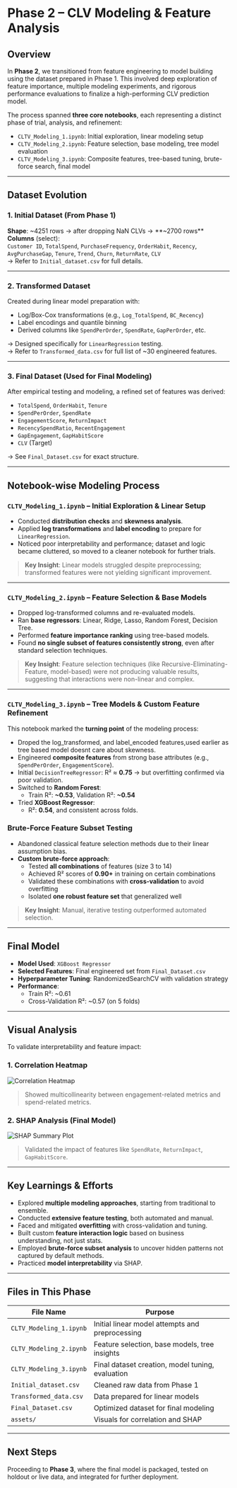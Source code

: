 # Phase 2 – CLV Modeling & Feature Analysis

## Overview

In **Phase 2**, we transitioned from feature engineering to model building using the dataset prepared in Phase 1. This involved deep exploration of feature importance, multiple modeling experiments, and rigorous performance evaluations to finalize a high-performing CLV prediction model.

The process spanned **three core notebooks**, each representing a distinct phase of trial, analysis, and refinement:

- `CLTV_Modeling_1.ipynb`: Initial exploration, linear modeling setup
- `CLTV_Modeling_2.ipynb`: Feature selection, base modeling, tree model evaluation
- `CLTV_Modeling_3.ipynb`: Composite features, tree-based tuning, brute-force search, final model

---

## Dataset Evolution

### 1. **Initial Dataset (From Phase 1)**

**Shape**: ~4251 rows → after dropping NaN CLVs → **~2700 rows**  
**Columns** (select):  
`Customer ID`, `TotalSpend`, `PurchaseFrequency`, `OrderHabit`, `Recency`, `AvgPurchaseGap`, `Tenure`, `Trend`, `Churn`, `ReturnRate`, `CLV`  
→ Refer to `Initial_dataset.csv` for full details.

---

### 2. **Transformed Dataset**

Created during linear model preparation with:

- Log/Box-Cox transformations (e.g., `Log_TotalSpend`, `BC_Recency`)
- Label encodings and quantile binning
- Derived columns like `SpendPerOrder`, `SpendRate`, `GapPerOrder`, etc.

→ Designed specifically for `LinearRegression` testing.  
→ Refer to `Transformed_data.csv` for full list of ~30 engineered features.

---

### 3. **Final Dataset (Used for Final Modeling)**

After empirical testing and modeling, a refined set of features was derived:

- `TotalSpend`, `OrderHabit`, `Tenure`
- `SpendPerOrder`, `SpendRate`
- `EngagementScore`, `ReturnImpact`
- `RecencySpendRatio`, `RecentEngagement`
- `GapEngagement`, `GapHabitScore`
- `CLV` (Target)

→ See `Final_Dataset.csv` for exact structure.

---

## Notebook-wise Modeling Process

### `CLTV_Modeling_1.ipynb` – Initial Exploration & Linear Setup

- Conducted **distribution checks** and **skewness analysis**.
- Applied **log transformations** and **label encoding** to prepare for `LinearRegression`.
- Noticed poor interpretability and performance; dataset and logic became cluttered, so moved to a cleaner notebook for further trials.

> **Key Insight**: Linear models struggled despite preprocessing; transformed features were not yielding significant improvement.

---

### `CLTV_Modeling_2.ipynb` – Feature Selection & Base Models

- Dropped log-transformed columns and re-evaluated models.
- Ran **base regressors**: Linear, Ridge, Lasso, Random Forest, Decision Tree.
- Performed **feature importance ranking** using tree-based models.
- Found **no single subset of features consistently strong**, even after standard selection techniques.

> **Key Insight**: Feature selection techniques (like Recursive-Eliminating-Feature, model-based) were not producing valuable results, suggesting that interactions were non-linear and complex.

---

### `CLTV_Modeling_3.ipynb` – Tree Models & Custom Feature Refinement

This notebook marked the **turning point** of the modeling process:

- Droped the log_transformed, and label_encoded features,used earlier as tree based model doesnt care about skewness.
- Engineered **composite features** from strong base attributes (e.g., `SpendPerOrder`, `EngagementScore`).
- Initial `DecisionTreeRegressor`: R² ≈ **0.75** → but overfitting confirmed via poor validation.
- Switched to **Random Forest**:
  - Train R²: **~0.53**, Validation R²: **~0.54**
- Tried **XGBoost Regressor**:
  - R²: **0.54**, and consistent across folds.

### Brute-Force Feature Subset Testing

- Abandoned classical feature selection methods due to their linear assumption bias.
- **Custom brute-force approach**:
  - Tested **all combinations** of features (size 3 to 14)
  - Achieved R² scores of **0.90+** in training on certain combinations
  - Validated these combinations with **cross-validation** to avoid overfitting
  - Isolated **one robust feature set** that generalized well

> **Key Insight**: Manual, iterative testing outperformed automated selection.

---

## Final Model

- **Model Used**: `XGBoost Regressor`
- **Selected Features**: Final engineered set from `Final_Dataset.csv`
- **Hyperparameter Tuning**: RandomizedSearchCV with validation strategy
- **Performance**:
  - Train R²: ~0.61
  - Cross-Validation R²: ~0.57 (on 5 folds)

---

## Visual Analysis

To validate interpretability and feature impact:

### 1. **Correlation Heatmap**

![Correlation Heatmap](<assets/img(3).png>)

> Showed multicollinearity between engagement-related metrics and spend-related metrics.

### 2. **SHAP Analysis (Final Model)**

![SHAP Summary Plot](<assets/img(2).png>)

> Validated the impact of features like `SpendRate`, `ReturnImpact`, `GapHabitScore`.

---

## Key Learnings & Efforts

- Explored **multiple modeling approaches**, starting from traditional to ensemble.
- Conducted **extensive feature testing**, both automated and manual.
- Faced and mitigated **overfitting** with cross-validation and tuning.
- Built custom **feature interaction logic** based on business understanding, not just stats.
- Employed **brute-force subset analysis** to uncover hidden patterns not captured by default methods.
- Practiced **model interpretability** via SHAP.

---

## Files in This Phase

| File Name               | Purpose                                          |
| ----------------------- | ------------------------------------------------ |
| `CLTV_Modeling_1.ipynb` | Initial linear model attempts and preprocessing  |
| `CLTV_Modeling_2.ipynb` | Feature selection, base models, tree insights    |
| `CLTV_Modeling_3.ipynb` | Final dataset creation, model tuning, evaluation |
| `Initial_dataset.csv`   | Cleaned raw data from Phase 1                    |
| `Transformed_data.csv`  | Data prepared for linear models                  |
| `Final_Dataset.csv`     | Optimized dataset for final modeling             |
| `assets/`               | Visuals for correlation and SHAP                 |

---

## Next Steps

Proceeding to **Phase 3**, where the final model is packaged, tested on holdout or live data, and integrated for further deployment.
